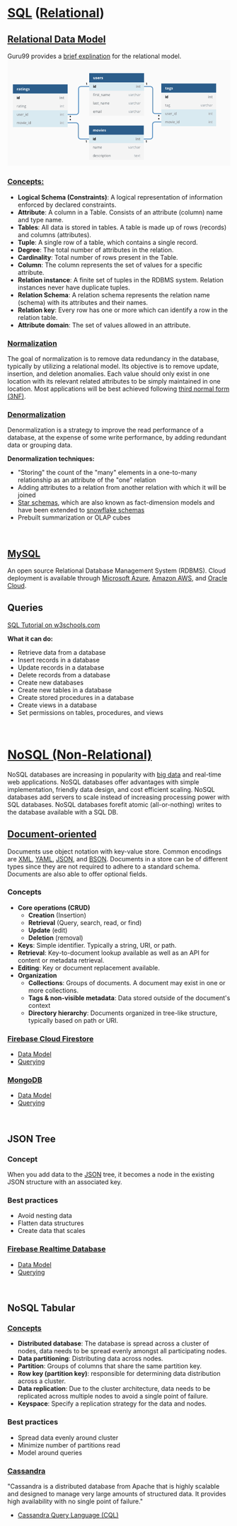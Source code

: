 # [SQL](https://en.wikipedia.org/wiki/SQL) ([Relational](https://en.wikipedia.org/wiki/Relational_database))

## [Relational Data Model](https://en.wikipedia.org/wiki/Relational_model)

Guru99 provides a [brief explination](https://www.guru99.com/relational-data-model-dbms.html) for the relational model.  
![Relational Data Model Example](/Relational_Model_Example.png)

### [Concepts:](https://www.tutorialspoint.com/dbms/relational_data_model.htm)

- **Logical Schema (Constraints)**: A logical representation of information enforced by declared constraints.
- **Attribute**: A column in a Table. Consists of an attribute (column) name and type name.
- **Tables**: All data is stored in tables. A table is made up of rows (records) and columns (attributes).
- **Tuple**: A single row of a table, which contains a single record.
- **Degree**: The total number of attributes in the relation.
- **Cardinality**: Total number of rows present in the Table.
- **Column**: The column represents the set of values for a specific attribute.
- **Relation instance**: A finite set of tuples in the RDBMS system. Relation instances never have duplicate tuples.
- **Relation Schema**: A relation schema represents the relation name (schema) with its attributes and their names.
- **Relation key**: Every row has one or more which can identify a row in the relation table.
- **Attribute domain**: The set of values allowed in an attribute.

### [Normalization](https://en.wikipedia.org/wiki/Database_normalization)

The goal of normalization is to remove data redundancy in the database, typically by utilizing a relational model. Its objective is to remove update, insertion, and deletion anomalies. Each value should only exist in one location with its relevant related attributes to be simply maintained in one location. Most applications will be best achieved following [third normal form (3NF)](https://en.wikipedia.org/wiki/Third_normal_form).

### [Denormalization](https://en.wikipedia.org/wiki/Denormalization)

Denormalization is a strategy to improve the read performance of a database, at the expense of some write performance, by adding redundant data or grouping data.

**Denormalization techniques:**

- "Storing" the count of the "many" elements in a one-to-many relationship as an attribute of the "one" relation
- Adding attributes to a relation from another relation with which it will be joined
- [Star schemas](https://en.wikipedia.org/wiki/Star_schema), which are also known as fact-dimension models and have been extended to [snowflake schemas](https://en.wikipedia.org/wiki/Snowflake_schema)
- Prebuilt summarization or OLAP cubes

<br>

## [MySQL](https://www.mysql.com/)

An open source Relational Database Management System (RDBMS). Cloud deployment is available through [Microsoft Azure](https://azure.microsoft.com/en-gb/services/mysql/), [Amazon AWS](https://aws.amazon.com/rds/mysql/), and [Oracle Cloud](https://cloud.oracle.com/en_US/infrastructure/compute).

## Queries

[SQL Tutorial on w3schools.com](https://www.w3schools.com/sql/sql_intro.asp)

**What it can do:**

- Retrieve data from a database
- Insert records in a database
- Update records in a database
- Delete records from a database
- Create new databases
- Create new tables in a database
- Create stored procedures in a database
- Create views in a database
- Set permissions on tables, procedures, and views

<br>

# [NoSQL (Non-Relational)](https://en.wikipedia.org/wiki/NoSQL)

NoSQL databases are increasing in popularity with [big data](https://en.wikipedia.org/wiki/Big_data) and real-time web applications. NoSQL databases offer advantages with simple implementation, friendly data design, and cost efficient scaling. NoSQL databases add servers to scale instead of increasing processing power with SQL databases. NoSQL databases forefit atomic (all-or-nothing) writes to the database available with a SQL DB.

## [Document-oriented](https://en.wikipedia.org/wiki/Document-oriented_database)

Documents use object notation with key-value store. Common encodings are [XML](https://en.wikipedia.org/wiki/XML), [YAML](https://en.wikipedia.org/wiki/YAML), [JSON](https://en.wikipedia.org/wiki/JSON), and [BSON](https://en.wikipedia.org/wiki/BSON). Documents in a store can be of different types since they are not required to adhere to a standard schema. Documents are also able to offer optional fields.

### Concepts

- **Core operations (CRUD)**
  - **Creation** (Insertion)
  - **Retrieval** (Query, search, read, or find)
  - **Update** (edit)
  - **Deletion** (removal)
- **Keys**: Simple identifier. Typically a string, URI, or path.
- **Retrieval**: Key-to-document lookup available as well as an API for content or metadata retrieval.
- **Editing**: Key or document replacement available.
- **Organization**
  - **Collections**: Groups of documents. A document may exist in one or more collections.
  - **Tags & non-visible metadata**: Data stored outside of the document's context
  - **Directory hierarchy**: Documents organized in tree-like structure, typically based on path or URI.

### [Firebase Cloud Firestore]()

- [Data Model](https://firebase.google.com/docs/firestore/data-model)
- [Querying](https://firebase.google.com/docs/firestore/query-data/queries)

### [MongoDB](https://www.mongodb.com/)

- [Data Model](https://docs.mongodb.com/manual/core/data-modeling-introduction/)
- [Querying](https://docs.mongodb.com/manual/tutorial/query-documents/)

<br>

## JSON Tree

### Concept

When you add data to the [JSON](https://en.wikipedia.org/wiki/JSON) tree, it becomes a node in the existing JSON structure with an associated key.

### Best practices

- Avoid nesting data
- Flatten data structures
- Create data that scales

### [Firebase Realtime Database](https://firebase.google.com/docs/database)

- [Data Model](https://firebase.google.com/docs/database/web/structure-data)
- [Querying](https://firebase.google.com/docs/database/web/lists-of-data#sorting_and_filtering_data)

<br>

## NoSQL Tabular

### [Concepts](https://www.tutorialspoint.com/cassandra/cassandra_architecture.htm)

- **Distributed database**: The database is spread across a cluster of nodes, data needs to be spread evenly amongst all participating nodes.
- **Data partitioning**: Distributing data across nodes.
- **Partition**: Groups of columns that share the same partition key.
- **Row key (partition key)**: responsible for determining data distribution across a cluster.
- **Data replication**: Due to the cluster architecture, data needs to be replicated across multiple nodes to avoid a single point of failure.
- **Keyspace**: Specify a replication strategy for the data and nodes.

### Best practices

- Spread data evenly around cluster
- Minimize number of partitions read
- Model around queries

### [Cassandra](https://cassandra.apache.org/)

"Cassandra is a distributed database from Apache that is highly scalable and designed to manage very large amounts of structured data. It provides high availability with no single point of failure."

- [Cassandra Query Language (CQL)](https://cassandra.apache.org/doc/latest/cql/)

<!-- Add time series db, APIs, and AWS resources -->
